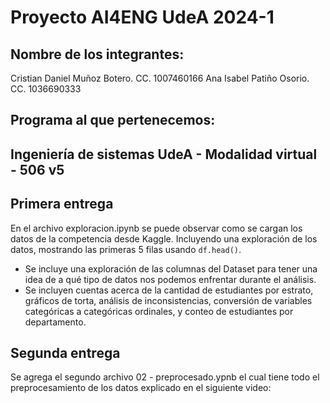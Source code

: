 # Proyecto AI4ENG UdeA 2024-1
## Nombre de los integrantes:
Cristian Daniel Muñoz Botero. CC. 1007460166
Ana Isabel Patiño Osorio. CC. 1036690333
## Programa al que pertenecemos:
Ingeniería de sistemas UdeA - Modalidad virtual - 506 v5
---
## Primera entrega
En el archivo exploracion.ipynb se puede observar como se cargan los datos de la competencia desde Kaggle. Incluyendo una exploración de los datos, mostrando las primeras 5 filas usando `df.head()`. 
- Se incluye una exploración de las columnas del Dataset para tener una idea de a qué tipo de datos nos podemos enfrentar durante el análisis.
- Se incluyen cuentas acerca de la cantidad de estudiantes por estrato, gráficos de torta, análisis de inconsistencias, conversión de variables categóricas a categóricas ordinales, y conteo de estudiantes por departamento. 


## Segunda entrega
Se agrega el segundo archivo 02 - preprocesado.ypnb el cual tiene todo el preprocesamiento de los datos explicado en el siguiente video:
